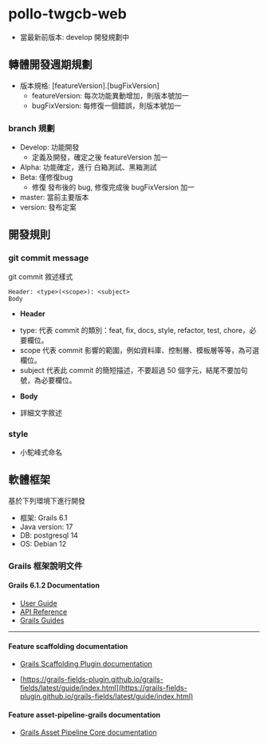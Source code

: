 # pollo-twgcb-web

* 當最新前版本: develop 開發規劃中

## 轉體開發週期規劃

* 版本規格: [featureVersion].[bugFixVersion]
    * featureVersion: 每次功能異動增加，則版本號加一
    * bugFixVersion: 每修復一個錯誤，則版本號加一

### branch 規劃

* Develop: 功能開發
  * 定義及開發，確定之後 featureVersion 加一
* Alpha: 功能確定，進行 白箱測試、黑箱測試 
* Beta: 僅修復bug
  * 修復 發布後的 bug, 修復完成後 bugFixVersion 加一
* master: 當前主要版本
* version: 發布定案

## 開發規則
 
### git commit message

git commit 敘述樣式

```
Header: <type>(<scope>): <subject>
Body
```

* **Header**
- type: 代表 commit 的類別：feat, fix, docs, style, refactor, test, chore，必要欄位。
- scope 代表 commit 影響的範圍，例如資料庫、控制層、模板層等等，為可選欄位。
- subject 代表此 commit 的簡短描述，不要超過 50 個字元，結尾不要加句號，為必要欄位。

* **Body**
- 詳細文字敘述

### style

* 小駝峰式命名

## 軟體框架

基於下列環境下進行開發

* 框架: Grails 6.1
* Java version: 17
* DB: postgresql 14
* OS: Debian 12

### Grails 框架說明文件

#### Grails 6.1.2 Documentation

- [User Guide](https://docs.grails.org/6.1.2/guide/index.html)
- [API Reference](https://docs.grails.org/6.1.2/api/index.html)
- [Grails Guides](https://guides.grails.org/index.html)
---

#### Feature scaffolding documentation

- [Grails Scaffolding Plugin documentation](https://grails.github.io/scaffolding/latest/groovydoc/)

- [https://grails-fields-plugin.github.io/grails-fields/latest/guide/index.html](https://grails-fields-plugin.github.io/grails-fields/latest/guide/index.html)

#### Feature asset-pipeline-grails documentation

- [Grails Asset Pipeline Core documentation](https://www.asset-pipeline.com/manual/)

